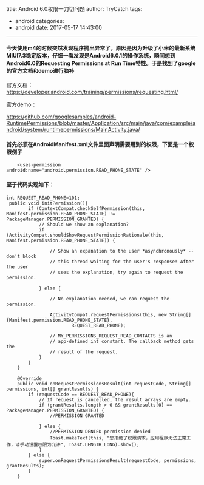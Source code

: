 title: Android 6.0权限一刀切问题
author: TryCatch
tags:
  - android
categories:
  - android
date: 2017-05-17 14:43:00
---
#### 今天使用m4的时候突然发现程序抛出异常了，原因是因为升级了小米的最新系统MIUI7.3稳定版本，仔细一看发现是Android6.0.1的操作系统，瞬间想到Android6.0的Requesting Permissions at Run Time特性。于是找到了google的官方文档和demo进行脑补

官方文档：
<https://developer.android.com/training/permissions/requesting.html/>

官方demo：

<https://github.com/googlesamples/android-RuntimePermissions/blob/master/Application/src/main/java/com/example/android/system/runtimepermissions/MainActivity.java/>
#### 首先必须在AndroidManifest.xml文件里面声明需要用到的权限，下面是一个权限例子
```
    <uses-permission android:name="android.permission.READ_PHONE_STATE" />
```
#### 至于代码实现如下：
```
int REQUEST_READ_PHONE=101;
 public void initPermission(){
        if (ContextCompat.checkSelfPermission(this, Manifest.permission.READ_PHONE_STATE) != PackageManager.PERMISSION_GRANTED) {
            // Should we show an explanation?
            if (ActivityCompat.shouldShowRequestPermissionRationale(this, Manifest.permission.READ_PHONE_STATE)) {

                // Show an expanation to the user *asynchronously* -- don't block
                // this thread waiting for the user's response! After the user
                // sees the explanation, try again to request the permission.

            } else {

                // No explanation needed, we can request the permission.

                ActivityCompat.requestPermissions(this, new String[]{Manifest.permission.READ_PHONE_STATE},
                        REQUEST_READ_PHONE);

                // MY_PERMISSIONS_REQUEST_READ_CONTACTS is an
                // app-defined int constant. The callback method gets the
                // result of the request.
            }
        }
    }

    @Override
    public void onRequestPermissionsResult(int requestCode, String[] permissions, int[] grantResults) {
        if (requestCode == REQUEST_READ_PHONE){
            // If request is cancelled, the result arrays are empty.
            if (grantResults.length > 0 && grantResults[0] == PackageManager.PERMISSION_GRANTED) {
                //PERMISSION GRANTED

            } else {
                //PERMISSION DENIED permission denied
                Toast.makeText(this, "您拒绝了权限请求，应用程序无法正常工作，请手动设置权限为允许", Toast.LENGTH_LONG).show();
            }
        } else {
            super.onRequestPermissionsResult(requestCode, permissions, grantResults);
        }
    }
```